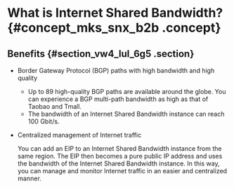 # What is Internet Shared Bandwidth? {#concept_mks_snx_b2b .concept}

## Benefits {#section_vw4_lul_6g5 .section}

-   Border Gateway Protocol \(BGP\) paths with high bandwidth and high quality
    -   Up to 89 high-quality BGP paths are available around the globe. You can experience a BGP multi-path bandwidth as high as that of Taobao and Tmall.
    -   The bandwidth of an Internet Shared Bandwidth instance can reach 100 Gbit/s.
-   Centralized management of Internet traffic

    You can add an EIP to an Internet Shared Bandwidth instance from the same region. The EIP then becomes a pure public IP address and uses the bandwidth of the Internet Shared Bandwidth instance. In this way, you can manage and monitor Internet traffic in an easier and centralized manner.


